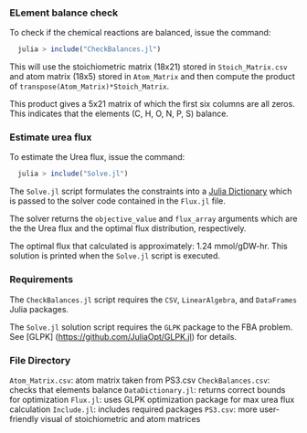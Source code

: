 ### ELement balance check
To check if the chemical reactions are balanced, issue the command:

  ```jl
    julia > include("CheckBalances.jl")
  ```
This will use the stoichiometric matrix (18x21) stored in ``Stoich_Matrix.csv`` and atom matrix (18x5) stored in ``Atom_Matrix`` and then compute the product of ``transpose(Atom_Matrix)*Stoich_Matrix``. 

This product gives a 5x21 matrix of which the first six columns are all zeros. This indicates that the elements (C, H, O, N, P, S) balance. 

### Estimate urea flux
To estimate the Urea flux, issue the command:

  ```jl
    julia > include("Solve.jl")
  ```
The ``Solve.jl`` script formulates the constraints into a [Julia Dictionary](https://docs.julialang.org/en/v1/base/collections/#Dictionaries-1) which is passed to the solver code contained in the ``Flux.jl`` file.

The solver returns the ``objective_value`` and ``flux_array`` arguments which are the the Urea flux and
the optimal flux distribution, respectively. 

The optimal flux that calculated is approximately: 1.24 mmol/gDW-hr.
This solution is printed when the ``Solve.jl`` script is executed.

### Requirements
The ``CheckBalances.jl`` script requires the ``CSV``, ``LinearAlgebra``, and ``DataFrames`` Julia packages.

The ``Solve.jl`` solution script requires the ``GLPK`` package to the FBA problem. See [GLPK]
(https://github.com/JuliaOpt/GLPK.jl) for details.


### File Directory
``Atom_Matrix.csv``: atom matrix taken from PS3.csv
``CheckBalances.csv``: checks that elements balance
``DataDictionary.jl``: returns correct bounds for optimization
``Flux.jl``: uses GLPK optimization package for max urea flux calculation
``Include.jl``: includes required packages
``PS3.csv``: more user-friendly visual of stoichiometric and atom matrices

